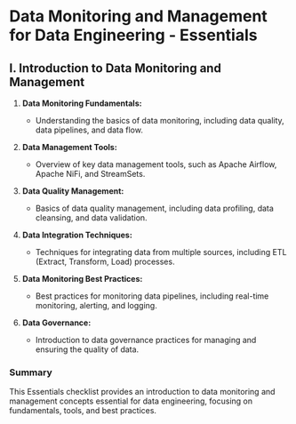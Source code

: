 # Data Monitoring and Management for Data Engineering - Essentials

## I. Introduction to Data Monitoring and Management

1. **Data Monitoring Fundamentals:** 
   - Understanding the basics of data monitoring, including data quality, data pipelines, and data flow.

2. **Data Management Tools:** 
   - Overview of key data management tools, such as Apache Airflow, Apache NiFi, and StreamSets.

3. **Data Quality Management:** 
   - Basics of data quality management, including data profiling, data cleansing, and data validation.

4. **Data Integration Techniques:** 
   - Techniques for integrating data from multiple sources, including ETL (Extract, Transform, Load) processes.

5. **Data Monitoring Best Practices:** 
   - Best practices for monitoring data pipelines, including real-time monitoring, alerting, and logging.

6. **Data Governance:** 
   - Introduction to data governance practices for managing and ensuring the quality of data.

### Summary

This Essentials checklist provides an introduction to data monitoring and management concepts essential for data engineering, focusing on fundamentals, tools, and best practices.
